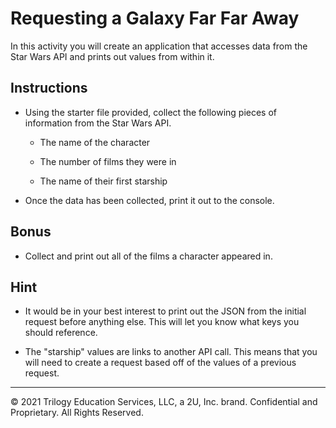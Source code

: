 # Requesting a Galaxy Far Far Away

In this activity you will create an application that accesses data from the Star Wars API and prints out values from within it.

## Instructions

  * Using the starter file provided, collect the following pieces of information from the Star Wars API.

    * The name of the character

    * The number of films they were in

    * The name of their first starship

  * Once the data has been collected, print it out to the console.

## Bonus

* Collect and print out all of the films a character appeared in.

## Hint

* It would be in your best interest to print out the JSON from the initial request before anything else. This will let you know what keys you should reference.

* The "starship" values are links to another API call. This means that you will need to create a request based off of the values of a previous request.

---

© 2021 Trilogy Education Services, LLC, a 2U, Inc. brand. Confidential and Proprietary. All Rights Reserved.
